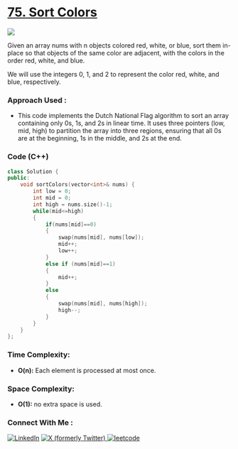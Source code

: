 # [75. Sort Colors](https://leetcode.com/problems/sort-colors/description/)

![](https://badgen.net/badge/Level/Medium/yellow)

Given an array nums with n objects colored red, white, or blue, sort them in-place so that objects of the same color are adjacent, with the colors in the order red, white, and blue.

We will use the integers 0, 1, and 2 to represent the color red, white, and blue, respectively.

### Approach Used :

-   This code implements the Dutch National Flag algorithm to sort an array containing only 0s, 1s, and 2s in linear time. It uses three pointers (low, mid, high) to partition the array into three regions, ensuring that all 0s are at the beginning, 1s in the middle, and 2s at the end.

### Code (C++)

```cpp
class Solution {
public:
    void sortColors(vector<int>& nums) {
        int low = 0;
        int mid = 0;
        int high = nums.size()-1;
        while(mid<=high)
        {
            if(nums[mid]==0)
            {
                swap(nums[mid], nums[low]);
                mid++;
                low++;
            }
            else if (nums[mid]==1)
            {
                mid++;
            }
            else
            {
                swap(nums[mid], nums[high]);
                high--;
            }
        }
    }
};
```

### Time Complexity:
- **O(n):** Each element is processed at most once.

### Space Complexity:
- **O(1):** no extra space is used.


### Connect With Me : 

<a href="https://www.linkedin.com/in/shivam-ray-b4306524a/" target="_blank"><img src="https://img.shields.io/badge/LinkedIn-0077B5?style=for-the-badge&logo=linkedin&logoColor=white" alt="LinkedIn"></a>
<a href="https://x.com/rai_shivam11/" target="_blank"><img src="https://img.shields.io/badge/Twitter-1DA1F2?style=for-the-badge&logo=twitter&logoColor=white" alt="X (formerly Twitter)">
</a>
<a href="https://leetcode.com/u/shrunited0702/" target="_blank"><img src="https://img.shields.io/badge/LeetCode-000000?style=for-the-badge&logo=LeetCode&logoColor=#d16c06" alt="leetcode">
</a>